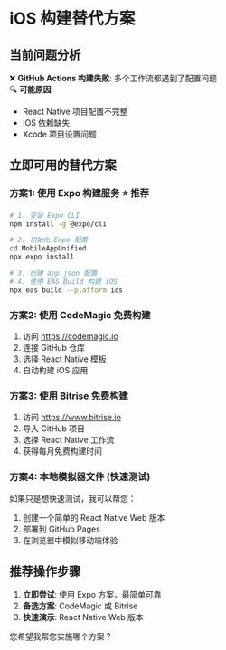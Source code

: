 # iOS 构建替代方案

## 当前问题分析
❌ **GitHub Actions 构建失败**: 多个工作流都遇到了配置问题  
🔍 **可能原因**: 
- React Native 项目配置不完整
- iOS 依赖缺失
- Xcode 项目设置问题

## 立即可用的替代方案

### 方案1: 使用 Expo 构建服务 ⭐ 推荐
```bash
# 1. 安装 Expo CLI
npm install -g @expo/cli

# 2. 初始化 Expo 配置
cd MobileAppUnified
npx expo install

# 3. 创建 app.json 配置
# 4. 使用 EAS Build 构建 iOS
npx eas build --platform ios
```

### 方案2: 使用 CodeMagic 免费构建
1. 访问 https://codemagic.io
2. 连接 GitHub 仓库
3. 选择 React Native 模板
4. 自动构建 iOS 应用

### 方案3: 使用 Bitrise 免费构建
1. 访问 https://www.bitrise.io
2. 导入 GitHub 项目
3. 选择 React Native 工作流
4. 获得每月免费构建时间

### 方案4: 本地模拟器文件 (快速测试)
如果只是想快速测试，我可以帮您：
1. 创建一个简单的 React Native Web 版本
2. 部署到 GitHub Pages
3. 在浏览器中模拟移动端体验

## 推荐操作步骤
1. **立即尝试**: 使用 Expo 方案，最简单可靠
2. **备选方案**: CodeMagic 或 Bitrise
3. **快速演示**: React Native Web 版本

您希望我帮您实施哪个方案？
